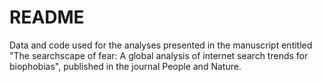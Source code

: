 # README
Data and code used for the analyses presented in the manuscript entitled "The searchscape of fear: A global analysis of internet search trends for biophobias", published in the journal People and Nature.
